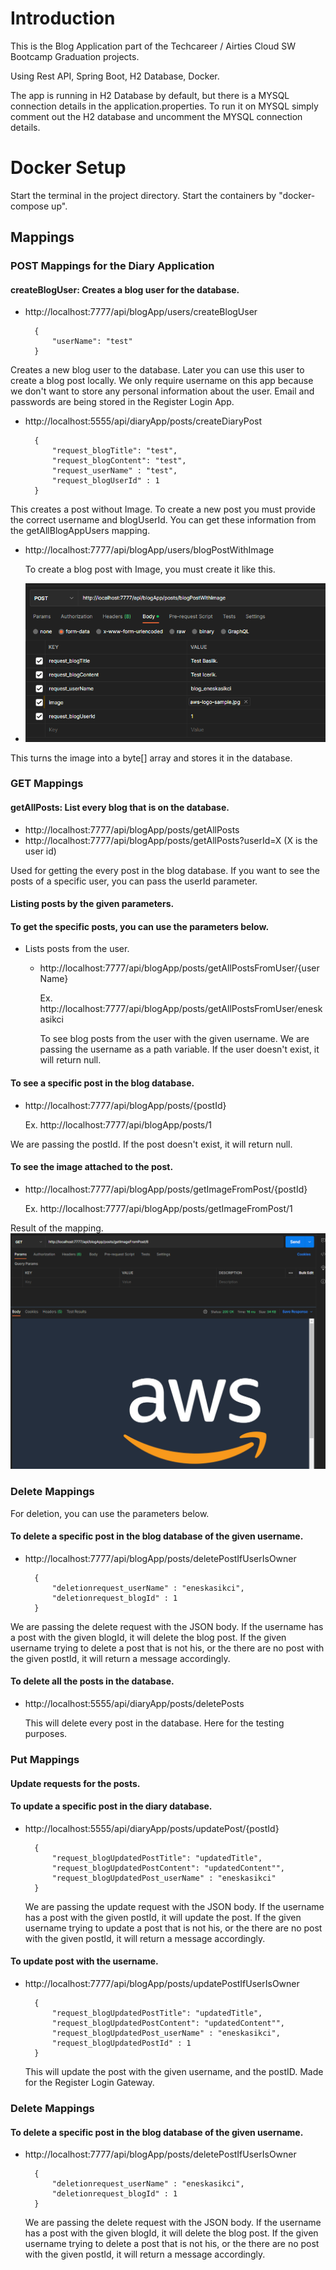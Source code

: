 # Introduction

This is the Blog Application part of the Techcareer / Airties Cloud SW Bootcamp Graduation projects.

Using Rest API, Spring Boot, H2 Database, Docker.

The app is running in H2 Database by default, but there is a MYSQL connection details in the application.properties.
To run it on MYSQL simply comment out the H2 database and uncomment the MYSQL connection details. 

# Docker Setup

Start the terminal in the project directory. Start the containers by "docker-compose up".


## Mappings
### POST Mappings for the Diary Application
#### createBlogUser: Creates a blog user for the database.
- http://localhost:7777/api/blogApp/users/createBlogUser

        {       
            "userName": "test"
        }
Creates a new blog user to the database. Later you can use this user to create a blog post locally. We only require username on this app because
we don't want to store any personal information about the user. Email and passwords are being stored in the Register Login App.

- http://localhost:5555/api/diaryApp/posts/createDiaryPost

        {       
            "request_blogTitle": "test",
            "request_blogContent": "test",
            "request_userName" : "test",
            "request_blogUserId" : 1
        }

This creates a post without Image. To create a new post you must provide the correct username and blogUserId. You can get these information from the getAllBlogAppUsers mapping.

- http://localhost:7777/api/blogApp/users/blogPostWithImage
   
    To create a blog post with Image, you must create it like this.
- ![img.png](img.png)

This turns the image into a byte[] array and stores it in the database.


### GET Mappings
#### getAllPosts: List every blog that is on the database.
- http://localhost:7777/api/blogApp/posts/getAllPosts
- http://localhost:7777/api/blogApp/posts/getAllPosts?userId=X (X is the user id)

Used for getting the every post in the blog database. If you want to see the posts of a specific user, you can pass the userId parameter.

#### Listing posts by the given parameters.
#### To get the specific posts, you can use the parameters below.
- Lists posts from the user.
    - http://localhost:7777/api/blogApp/posts/getAllPostsFromUser/{userName}

      Ex. http://localhost:7777/api/blogApp/posts/getAllPostsFromUser/eneskasikci

      To see blog posts from the user with the given username. We are passing the username as a path variable.
      If the user doesn't exist, it will return null.

#### To see a specific post in the blog database.
- http://localhost:7777/api/blogApp/posts/{postId}

  Ex. http://localhost:7777/api/blogApp/posts/1

We are passing the postId. If the post doesn't exist, it will return null.
#### To see the image attached to the post.
- http://localhost:7777/api/blogApp/posts/getImageFromPost/{postId}

  Ex. http://localhost:7777/api/blogApp/posts/getImageFromPost/1

Result of the mapping.
  ![img_1.png](img_1.png)

### Delete Mappings
For deletion, you can use the parameters below.

#### To delete a specific post in the blog database of the given username.
- http://localhost:7777/api/blogApp/posts/deletePostIfUserIsOwner

        {
            "deletionrequest_userName" : "eneskasikci",
            "deletionrequest_blogId" : 1
        }


We are passing the delete request with the JSON body. If the username has a post with the given blogId, it will delete the blog post.
If the given username trying to delete a post that is not his, or the there are no post with the given postId, it will return a message accordingly.

#### To delete all the posts in the database.
- http://localhost:5555/api/diaryApp/posts/deletePosts

  This will delete every post in the database. Here for the testing purposes.

### Put Mappings
#### Update requests for the posts.
#### To update a specific post in the diary database.
- http://localhost:5555/api/diaryApp/posts/updatePost/{postId}

        {
            "request_blogUpdatedPostTitle": "updatedTitle",
            "request_blogUpdatedPostContent": "updatedContent"",
            "request_blogUpdatedPost_userName" : "eneskasikci"
        }

  We are passing the update request with the JSON body. If the username has a post with the given postId, it will update the post.
  If the given username trying to update a post that is not his, or the there are no post with the given postId, it will return a message accordingly.

#### To update post with the username.
- http://localhost:7777/api/blogApp/posts/updatePostIfUserIsOwner

        {
            "request_blogUpdatedPostTitle": "updatedTitle",
            "request_blogUpdatedPostContent": "updatedContent"",
            "request_blogUpdatedPost_userName" : "eneskasikci",
            "request_blogUpdatedPostId" : 1
        }

  This will update the post with the given username, and the postID. Made for the Register Login Gateway.
### Delete Mappings
#### To delete a specific post in the blog database of the given username.
- http://localhost:7777/api/blogApp/posts/deletePostIfUserIsOwner

        {
            "deletionrequest_userName" : "eneskasikci",
            "deletionrequest_blogId" : 1
        }

  We are passing the delete request with the JSON body. If the username has a post with the given blogId, it will delete the blog post.
  If the given username trying to delete a post that is not his, or the there are no post with the given postId, it will return a message accordingly.
